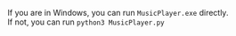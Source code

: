 If you are in Windows, you can run `MusicPlayer.exe` directly.  
If not, you can run `python3 MusicPlayer.py`
